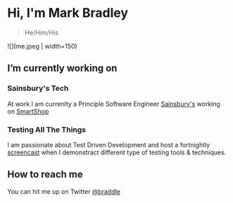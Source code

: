 # Hi, I'm Mark Bradley

> He/Him/His

![](me.jpeg | width=150)

## I’m currently working on

### Sainsbury's Tech

At work I am currenlty a Principle Software Engineer [Sainsbury's](https://www.sainsburys.co.uk/) working on [SmartShop](https://smartshop.sainsburys.co.uk/)

### Testing All The Things

I am passionate about Test Driven Development and host a fortnightly [screencast](https://www.youtube.com/channel/UCzsn8sYybN5CC5CZz51pDMw/) when I demonstract different type of testing tools & techniques. 

## How to reach me

You can hit me up on Twitter [@braddle](https://twitter.com/braddle)


<!--
**braddle/braddle** is a ✨ _special_ ✨ repository because its `README.md` (this file) appears on your GitHub profile.

Here are some ideas to get you started:

- 🔭 I’m currently working on ...
- 🌱 I’m currently learning ...
- 👯 I’m looking to collaborate on ...
- 🤔 I’m looking for help with ...
- 💬 Ask me about ...
- 📫 How to reach me: ...
- 😄 Pronouns: ...
- ⚡ Fun fact: ...
-->
